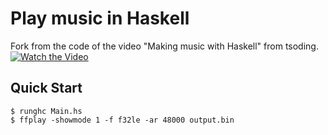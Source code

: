 # Play music in Haskell

Fork from the code of the video "Making music with Haskell" from tsoding.
[![Watch the Video](https://i.ytimg.com/vi/FYTZkE5BZ-0/hqdefault.jpg)](https://www.youtube.com/watch?v=FYTZkE5BZ-0)

## Quick Start

```console
$ runghc Main.hs
$ ffplay -showmode 1 -f f32le -ar 48000 output.bin
```
